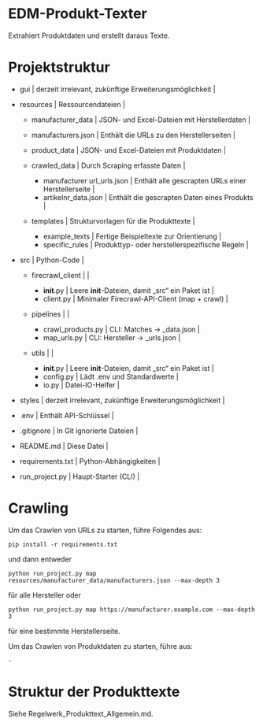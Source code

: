 # EDM-Produkt-Texter  
Extrahiert Produktdaten und erstellt daraus Texte.

# Projektstruktur  

- gui | derzeit irrelevant, zukünftige Erweiterungsmöglichkeit |

- resources                             | Ressourcendateien |  
   - manufacturer_data                  | JSON- und Excel-Dateien mit Herstellerdaten |  
    - manufacturers.json                | Enthält die URLs zu den Herstellerseiten |

    - product_data                      | JSON- und Excel-Dateien mit Produktdaten |

    - crawled_data                      | Durch Scraping erfasste Daten |  
        - manufacturer url_urls.json    | Enthält alle gescrapten URLs einer Herstellerseite |  
        - artikelnr_data.json           | Enthält die gescrapten Daten eines Produkts |

    - templates                         | Strukturvorlagen für die Produkttexte |  
        - example_texts                 | Fertige Beispieltexte zur Orientierung |  
        - specific_rules                | Produkttyp- oder herstellerspezifische Regeln |

- src                                   | Python-Code |  
    - firecrawl_client                  | |  
        - __init__.py                   | Leere __init__-Dateien, damit „src“ ein Paket ist |  
        - client.py                     | Minimaler Firecrawl-API-Client (map + crawl) |
    
    - pipelines                         | |  
        - crawl_products.py             | CLI: Matches → <artikelnr>_data.json |  
        - map_urls.py                   | CLI: Hersteller → <manufacturer>_urls.json |

    - utils                             | |  
        - __init__.py                   | Leere __init__-Dateien, damit „src“ ein Paket ist |  
        - config.py                     | Lädt .env und Standardwerte |  
        - io.py                         | Datei-IO-Helfer |

- styles                                | derzeit irrelevant, zukünftige Erweiterungsmöglichkeit |

- .env                                  | Enthält API-Schlüssel |  
- .gitignore                            | In Git ignorierte Dateien |  
- README.md                             | Diese Datei |  
- requirements.txt                      | Python-Abhängigkeiten |  
- run_project.py                        | Haupt-Starter (CLI) |

# Crawling  

Um das Crawlen von URLs zu starten, führe Folgendes aus:

    pip install -r requirements.txt

und dann entweder

    python run_project.py map resources/manufacturer_data/manufacturers.json --max-depth 3

für alle Hersteller oder

    python run_project.py map https://manufacturer.example.com --max-depth 3

für eine bestimmte Herstellerseite.

Um das Crawlen von Produktdaten zu starten, führe aus:

    -

# Struktur der Produkttexte  

Siehe Regelwerk_Produkttext_Allgemein.md.
